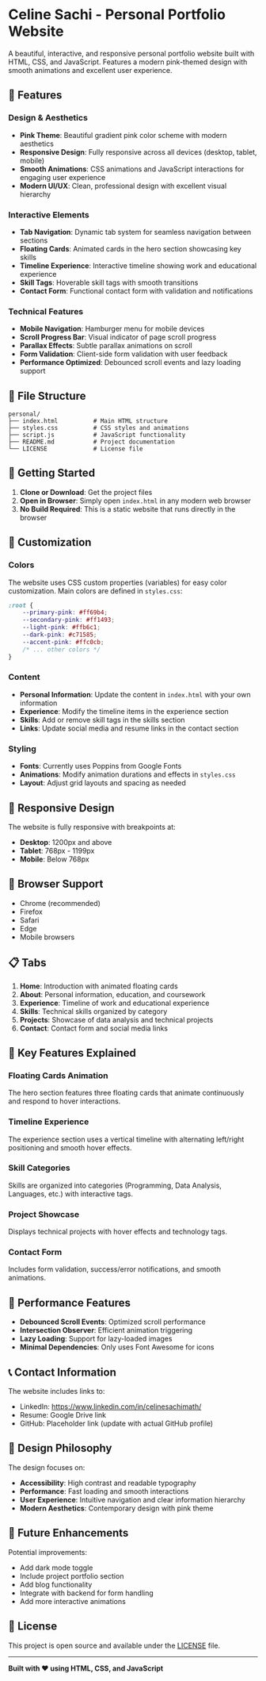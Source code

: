 # Celine Sachi - Personal Portfolio Website

A beautiful, interactive, and responsive personal portfolio website built with HTML, CSS, and JavaScript. Features a modern pink-themed design with smooth animations and excellent user experience.

## 🌟 Features

### Design & Aesthetics
- **Pink Theme**: Beautiful gradient pink color scheme with modern aesthetics
- **Responsive Design**: Fully responsive across all devices (desktop, tablet, mobile)
- **Smooth Animations**: CSS animations and JavaScript interactions for engaging user experience
- **Modern UI/UX**: Clean, professional design with excellent visual hierarchy

### Interactive Elements
- **Tab Navigation**: Dynamic tab system for seamless navigation between sections
- **Floating Cards**: Animated cards in the hero section showcasing key skills
- **Timeline Experience**: Interactive timeline showing work and educational experience
- **Skill Tags**: Hoverable skill tags with smooth transitions
- **Contact Form**: Functional contact form with validation and notifications

### Technical Features
- **Mobile Navigation**: Hamburger menu for mobile devices
- **Scroll Progress Bar**: Visual indicator of page scroll progress
- **Parallax Effects**: Subtle parallax animations on scroll
- **Form Validation**: Client-side form validation with user feedback
- **Performance Optimized**: Debounced scroll events and lazy loading support

## 📁 File Structure

```
personal/
├── index.html          # Main HTML structure
├── styles.css          # CSS styles and animations
├── script.js           # JavaScript functionality
├── README.md           # Project documentation
└── LICENSE             # License file
```

## 🚀 Getting Started

1. **Clone or Download**: Get the project files
2. **Open in Browser**: Simply open `index.html` in any modern web browser
3. **No Build Required**: This is a static website that runs directly in the browser

## 🎨 Customization

### Colors
The website uses CSS custom properties (variables) for easy color customization. Main colors are defined in `styles.css`:

```css
:root {
    --primary-pink: #ff69b4;
    --secondary-pink: #ff1493;
    --light-pink: #ffb6c1;
    --dark-pink: #c71585;
    --accent-pink: #ffc0cb;
    /* ... other colors */
}
```

### Content
- **Personal Information**: Update the content in `index.html` with your own information
- **Experience**: Modify the timeline items in the experience section
- **Skills**: Add or remove skill tags in the skills section
- **Links**: Update social media and resume links in the contact section

### Styling
- **Fonts**: Currently uses Poppins from Google Fonts
- **Animations**: Modify animation durations and effects in `styles.css`
- **Layout**: Adjust grid layouts and spacing as needed

## 📱 Responsive Design

The website is fully responsive with breakpoints at:
- **Desktop**: 1200px and above
- **Tablet**: 768px - 1199px
- **Mobile**: Below 768px

## 🔧 Browser Support

- Chrome (recommended)
- Firefox
- Safari
- Edge
- Mobile browsers

## 📋 Tabs

1. **Home**: Introduction with animated floating cards
2. **About**: Personal information, education, and coursework
3. **Experience**: Timeline of work and educational experience
4. **Skills**: Technical skills organized by category
5. **Projects**: Showcase of data analysis and technical projects
6. **Contact**: Contact form and social media links

## 🎯 Key Features Explained

### Floating Cards Animation
The hero section features three floating cards that animate continuously and respond to hover interactions.

### Timeline Experience
The experience section uses a vertical timeline with alternating left/right positioning and smooth hover effects.

### Skill Categories
Skills are organized into categories (Programming, Data Analysis, Languages, etc.) with interactive tags.

### Project Showcase
Displays technical projects with hover effects and technology tags.

### Contact Form
Includes form validation, success/error notifications, and smooth animations.

## 🚀 Performance Features

- **Debounced Scroll Events**: Optimized scroll performance
- **Intersection Observer**: Efficient animation triggering
- **Lazy Loading**: Support for lazy-loaded images
- **Minimal Dependencies**: Only uses Font Awesome for icons

## 📞 Contact Information

The website includes links to:
- LinkedIn: https://www.linkedin.com/in/celinesachimath/
- Resume: Google Drive link
- GitHub: Placeholder link (update with actual GitHub profile)

## 🎨 Design Philosophy

The design focuses on:
- **Accessibility**: High contrast and readable typography
- **Performance**: Fast loading and smooth interactions
- **User Experience**: Intuitive navigation and clear information hierarchy
- **Modern Aesthetics**: Contemporary design with pink theme

## 🔄 Future Enhancements

Potential improvements:
- Add dark mode toggle
- Include project portfolio section
- Add blog functionality
- Integrate with backend for form handling
- Add more interactive animations

## 📄 License

This project is open source and available under the [LICENSE](LICENSE) file.

---

**Built with ❤️ using HTML, CSS, and JavaScript**

<!-- Trigger GitHub Pages rebuild -->